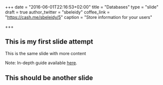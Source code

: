 +++
date = "2016-06-01T22:16:53+02:00"
title = "Databases"
type = "slide"
draft = true
author_twitter = "sbeleidy"
coffee_link = "https://cash.me/sbeleidy/5"
caption = "Store information for your users"

+++

## This is my first slide attempt

This is the same slide with more content

Note:
In-depth guide available [here](/guide/databases).



## This should be another slide

